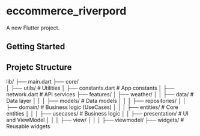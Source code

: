 # eccommerce_riverpord

A new Flutter project.

## Getting Started

## Projetc Structure
lib/
 ├── main.dart
 ├── core/                
 │   ├── utils/           # Utilities
 │   ├── constants.dart   # App constants
 │   ├── network.dart     # API services
 ├── features/
 │   ├── weather/
 │   │   ├── data/        # Data layer
 │   │   │   ├── models/  # Data models
 │   │   │   ├── repositories/
 │   │   ├── domain/      # Business logic (UseCases)
 │   │   │   ├── entities/  # Core entities
 │   │   │   ├── usecases/  # Business logic
 │   │   ├── presentation/  # UI and ViewModel
 │   │   │   ├── view/
 │   │   │   ├── viewmodel/
 ├── widgets/             # Reusable widgets
